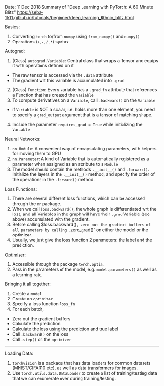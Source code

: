 Date: 11 Dec 2018
Summary of "Deep Learning with PyTorch: A 60 Minute Blitz" 
https://seba-1511.github.io/tutorials/beginner/deep_learning_60min_blitz.html

Basics:
1. Converting `torch` to/from `numpy` using `from_numpy()` and `numpy()`
2. Operations (`+,-,/,*`) syntax 

Autograd:
1. (Class) `autograd.Variable`: Central class that wraps a Tensor and equips it with operations defined on it
  - The raw tensor is accessed via the `.data` attribute
  - The gradient wrt this variable is accumulated into `.grad`
2. (Class) `Function`: Every variable has a `.grad_fn` attribute that references a Function that has created the `Variable`
3. To compute derivatives on a `Variable`, call `.backward()` on the `Variable`
  - if `Variable` is NOT a scalar, i.e. holds more than one element, you need to specify a `grad_output` argument that is a tensor of matching shape.
4. Include the parameter `requires_grad = True` while initializing the `Variable`

Neural Networks:
1. `nn.Module`: A convenient way of encapsulating parameters, with helpers for moving them to GPU
2. `nn.Parameter`: A kind of Variable that is automatically registered as a parameter when assigned as an attribute to a `Module`
3. The model should contain the methods `.__init__()` and `.forward()`. Initialize the layers in the `.__init__()` method, and specify the order of the operations in the `.forward()` method.

Loss Functions:
1. There are several different loss functions, which can be accessed through the `nn` package.
2. When we call `loss.backward()`, the whole graph is differentiated wrt the loss, and all Variables in the graph will have their `.grad` Variable (see above) accumulated with the gradient.
3. Before calling $loss.backward()`, zero out the gradient buffers of all parameters by calling `.zero_grad()` on either the model or the optimizer.
4. Usually, we just give the loss function 2 parameters: the label and the prediction.

Optimizer:
1. Accessible through the package `torch.optim`.
2. Pass in the parameters of the model, e.g. `model.parameters()` as well as a learning rate. 

Bringing it all together:
1. Create a `model`
2. Create an `optimizer`
3. Specify a loss function `loss_fn`
4. For each batch,
- Zero out the gradient buffers
- Calculate the prediction
- Calculate the loss using the prediction and true label
- Call `.backward()` on the loss 
- Call `.step()` on the `optimizer`

------------------------------------------------------------------------------------------------

Loading Data:
1. `torchvision` is a package that has data loaders for common datasets (MNIST/CIFAR10 etc), as well as data transformers for images.
2.  Use `torch.utils.data.DataLoader` to create a list of training/testing data that we can enumerate over during training/testing.
